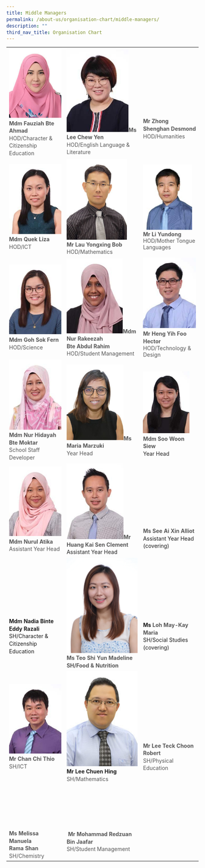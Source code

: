 ```yaml
---
title: Middle Managers
permalink: /about-us/organisation-chart/middle-managers/
description: ""
third_nav_title: Organisation Chart
---
```

<div id="_ptod_54949" class="description ive_editable ive_ptod ive_content"><table class="iveo_table ive_eobj_center ives_tab_1" style="width: 100%;"><tbody><tr><td><div style="line-height: 19.6px; color: rgb(86, 86, 86);"><img style="width:%" src="/images/mdm%20fauziah%20bte%20ahmad.jpeg"><b>Mdm Fauziah Bte Ahmad</b></div><div style="line-height: 19.6px; color: rgb(86, 86, 86);">HOD/Character &amp; Citizenship Education</div>
	<div style="line-height: 19.6px; color: rgb(86, 86, 86);"></div></td><td><b style="background-color: transparent; color: rgb(86, 86, 86); line-height: 19.6px;"></b><span style="background-color: transparent; line-height: 19.6px; color: rgb(86, 86, 86);"><div style="line-height: 19.6px;"><b style="background-color: transparent; line-height: 19.6px;"></b></div><div style="line-height: 19.6px;"><b style="background-color: transparent; line-height: 19.6px;"><b style="background-color: transparent; line-height: 19.6px;"><b style="background-color: transparent; line-height: 19.6px;"><b style="background-color: transparent; line-height: 19.6px;"><img style="width:87%" src="/images/miss%20lee%20chew%20yen.jpeg">Ms Lee Chew Yen</b></b></b></b></div><div style="line-height: 19.6px;"><div style="line-height: 19.6px;"><div style="line-height: 19.6px; color: rgb(34, 34, 34);"><span style="color: rgb(86, 86, 86); line-height: 19.6px; background-color: transparent;">HOD/English Language &amp; Literature</span></div></div></div></span></td><td><b style="color: rgb(86, 86, 86); line-height: 19.6px;"></b><b style="color: rgb(86, 86, 86); background-color: transparent; line-height: 19.6px;"><b style="background-color: transparent; line-height: 19.6px;"><br><br><br><br><br><br><br>Mr Zhong Shenghan Desmond</b><br></b><div style="line-height: 19.6px; color: rgb(86, 86, 86);"><div style="line-height: 19.6px; color: rgb(34, 34, 34);"><span style="color: rgb(86, 86, 86); line-height: 19.6px; background-color: transparent;">HOD/Humanities</span></div></div></td></tr>
	<tr><td><img style="width:%" src="/images/mdm%20quek%20liza.jpeg"><b style="color: rgb(86, 86, 86); background-color: transparent; line-height: 19.6px;"><b style="background-color: transparent; line-height: 19.6px;"> Mdm Quek Liza</b><br></b><div style="line-height: 19.6px; color: rgb(86, 86, 86);"><div style="line-height: 19.6px; color: rgb(34, 34, 34);"><span style="color: rgb(86, 86, 86); line-height: 19.6px; background-color: transparent;">HOD/ICT</span></div></div></td><td><img style="width:85%" src="/images/mr%20lau%20yongxing%20bob.jpeg"><div style="line-height: 19.6px; color: rgb(86, 86, 86);"><div style="line-height: 19.6px; color: rgb(34, 34, 34);"><span style="color: rgb(86, 86, 86); line-height: 19.6px; background-color: transparent;"><b>Mr Lau Yongxing Bob</b></span></div><div style="line-height: 19.6px; color: rgb(34, 34, 34);"><span style="color: rgb(86, 86, 86); line-height: 19.6px; background-color: transparent;">HOD/Mathematics</span></div></div></td><td><img style="width:93%" src="/images/mr%20li%20yundong.jpeg"><span style="background-color: transparent; color: rgb(86, 86, 86);"><b>Mr Li Yundong</b><br>HOD/Mother Tongue Languages</span></td></tr><tr><td><b style="color: rgb(86, 86, 86); background-color: transparent; line-height: 19.6px;"><b style="background-color: transparent; line-height: 19.6px;"><img src="/images/mdm%20goh%20sok%20fern.jpeg" style="width:%">Mdm Goh Sok Fern</b></b><br><div style="line-height: 19.6px; color: rgb(86, 86, 86);"><div style="line-height: 19.6px; color: rgb(34, 34, 34);"><span style="color: rgb(86, 86, 86); line-height: 19.6px; background-color: transparent;">HOD/Science</span></div></div></td><td><div style="line-height: 19.6px; color: rgb(86, 86, 86);"><img src="/images/mdm%20nur%20rakeezah%20bte%20abdul%20rahim.jpeg" style="width:79%"><span style="background-color: transparent; font-weight: bold;"><span style="background-color: transparent; font-weight: bold;">Mdm Nur Rakeezah</span></div><div style="line-height: 19.6px; color: rgb(86, 86, 86);"><span style="background-color: transparent; font-weight: bold;">Bte Abdul Rahim</span></div><div style="line-height: 19.6px; color: rgb(86, 86, 86);">HOD/Student Management</div></td><td><b style="color: rgb(86, 86, 86); background-color: transparent; line-height: 19.6px;"><b style="background-color: transparent; line-height: 19.6px;"><b style="background-color: transparent; line-height: 19.6px;"><b style="background-color: transparent; line-height: 19.6px;"><img src="/images/mr%20heng%20yih%20foo%20hector.jpeg" style="width:100%">Mr Heng Yih Foo </b><b style="background-color: transparent; line-height: 19.6px;">Hector</b></b></b></b><br><span style="background-color: transparent; color: rgb(86, 86, 86);">HOD/Technology &amp; Design</span></td></tr><tr><td><div style="line-height: 19.6px; color: rgb(86, 86, 86);"></div><div style="line-height: 19.6px; color: rgb(86, 86, 86);"><b style="background-color: transparent; line-height: 19.6px;"></b></div><div style="line-height: 19.6px; color: rgb(86, 86, 86);"><b style="background-color: transparent; line-height: 19.6px;"><b style="background-color: transparent; line-height: 19.6px;"><b style="background-color: transparent; line-height: 19.6px;"><b style="background-color: transparent; line-height: 19.6px;"></b></b></b></b></div><div style="line-height: 19.6px;"><div style="color: rgb(86, 86, 86); line-height: 19.6px;"><b style="line-height: 19.6px;"></b></div><div style="line-height: 19.6px;"><span style="line-height: 19.6px;"><img src="/images/mdm%20nur%20hidayah%20binte%20moktar.jpeg" style="width:%"><font color="#565656"><b></b></font></span></div><div style="line-height: 19.6px;"><span style="line-height: 19.6px;"><font color="#565656"><b></b></font></span></div><div style="line-height: 19.6px;"><span style="line-height: 19.6px;"><font color="#565656"><b>Mdm Nur Hidayah Bte Moktar</b></font></span></div><div style="line-height: 19.6px;"><span style="line-height: 19.6px;"><span style="color: rgb(86, 86, 86); font-weight: 400;">School Staff Developer</span></span></div></div></td><td><div style="color: rgb(86, 86, 86); line-height: 19.6px;"></div><div style="color: rgb(86, 86, 86); line-height: 19.6px;"><div style="line-height: 19.6px;"><b style="line-height: 19.6px; background-color: transparent;"></b><div style="line-height: 19.6px;"><span style="background-color: transparent; line-height: 19.6px;"><span style="background-color: transparent; line-height: 19.6px;"><div style="font-weight: 400; line-height: 19.6px;"><b style="background-color: transparent; line-height: 19.6px;"><b style="background-color: transparent; line-height: 19.6px;"><b style="background-color: transparent; line-height: 19.6px;"><b style="background-color: transparent; line-height: 19.6px;"><b style="background-color: transparent; line-height: 19.6px;"><b style="background-color: transparent; line-height: 19.6px;"></b></b></b></b></b></b></div><div style="font-weight: 400; line-height: 19.6px;"><b style="background-color: transparent; line-height: 19.6px;"><b style="background-color: transparent; line-height: 19.6px;"><b style="background-color: transparent; line-height: 19.6px;"><b style="background-color: transparent; line-height: 19.6px;"></b></b></b></b></div><div style="font-weight: 400; line-height: 19.6px;"><b style="line-height: 19.6px;"><b style="background-color: transparent; line-height: 19.6px;"></b></b></div><div style="font-weight: 400; line-height: 19.6px;"></div><div style="font-weight: 400; line-height: 19.6px;"><div style="line-height: 19.6px;"><b style="background-color: transparent; line-height: 19.6px;"></b></div><div style="line-height: 19.6px;"><b style="background-color: transparent; line-height: 19.6px;"><div style="line-height: 19.6px; font-weight: 400;"><b style="background-color: transparent; line-height: 19.6px;"><b style="line-height: 19.6px;"><b style="background-color: transparent; line-height: 19.6px;"><img src="/images/ms%20maria%20marzuki.jpeg" style="width:80%"></b>Ms Maria Marzuki</b></b></div><div style="line-height: 19.6px; font-weight: 400;">Year Head</div></b></div></div></span></span></div></div></div></td><td><div style="color: rgb(86, 86, 86); line-height: 19.6px;"><div style="line-height: 19.6px;"><div style="line-height: 19.6px;"><b style="line-height: 19.6px;"></b></div><div style="line-height: 19.6px;"><div style="line-height: 19.6px;"><div style="line-height: 19.6px; color: rgb(34, 34, 34);"><font color="#565656"><b><br></b></font></div><div style="line-height: 19.6px; color: rgb(34, 34, 34);"><img src="/images/mdm%20soo%20woon%20siew.jpeg" style="width:88%"><div style="line-height: 19.6px; color: rgb(34, 34, 34);"><font color="#565656"><b>Mdm Soo Woon Siew</b></font></div><div style="line-height: 19.6px; color: rgb(34, 34, 34);">Year Head</div></div></div></div></div></td></tr><tr><td><div style="line-height: 19.6px; color: rgb(86, 86, 86);"><div style="line-height: 19.6px;"><b style="line-height: 19.6px;"></b></div><div style="line-height: 19.6px;"><div style="line-height: 19.6px;"><b style="line-height: 19.6px; background-color: transparent;"></b></div><div style="line-height: 19.6px;"><b style="line-height: 19.6px;"></b></div><div style="line-height: 19.6px;"><b style="background-color: transparent; line-height: 19.6px;"><div style="line-height: 19.6px; font-weight: 400;"><b style="background-color: transparent; line-height: 19.6px;"></b></div><div style="line-height: 19.6px; font-weight: 400;"><b style="background-color: transparent; line-height: 19.6px;"></b></div><div style="line-height: 19.6px; font-weight: 400;"><div style="line-height: 19.6px;"><div style="line-height: 19.6px; color: rgb(34, 34, 34);"><img src="/images/ms%20nurul%20atika%20bte%20ramli.jpeg" style="width:%"></div><div style="line-height: 19.6px;"><b style="background-color: transparent; color: rgb(86, 86, 86);">Mdm Nurul Atika</b> Assistant Year Head</div></div></div></div></b></div></div></div></td><td><div style="line-height: 19.6px; font-weight: 400;"><span style="line-height: 19.6px;"><img src="/images/mr%20huang%20kai%20sen%20clement.jpeg" style="width:80%"><b style="background-color: transparent; color: rgb(86, 86, 86);">Mr Huang Kai Sen Clement</b><br></div><div style="line-height: 19.6px; color: rgb(34, 34, 34);">Assistant Year Head</div></div></div></div></div></span></div></span></div></div></td><td></div><div style="line-height: 19.6px;"><br></div><div style="line-height: 19.6px;"><br></div><br><br><div style="line-height: 19.6px;"><br></div><div style="line-height: 19.6px;"><br></div><div style="line-height: 19.6px;"><br></div><div style="line-height: 19.6px;"><br></div><div style="line-height: 19.6px;"><b style="color: rgb(86, 86, 86); background-color: transparent;">Ms See Ai Xin Alliot</b><br></div><div style="line-height: 19.6px;"><div style="line-height: 19.6px;">Assistant Year Head (covering)</div></div></div></div></div></span></div></div></div></div></div></div></td></tr><tr><td><br><br><br><br><br><br><br><div style="line-height: 19.6px;"><span style="background-color: transparent;"><b>Mdm Nadia Binte Eddy Razali</span><span style="background-color: transparent; font-weight: 400;"> SH/Character &amp; Citizenship Education</span><br></div></div></div></div></div></b></div></div></td><td><b><img src="/images/miss%20teo%20shi%20yun%20madeline.jpeg" style="width:%"><div style="color: rgb(86, 86, 86); line-height: 19.6px;"><b></b></div><div style="color: rgb(86, 86, 86); line-height: 19.6px;"><b></b></div><div style="color: rgb(86, 86, 86); line-height: 19.6px;"><b>Ms Teo Shi Yun Madeline</b></div><div style="color: rgb(86, 86, 86); line-height: 19.6px;"><div style="line-height: 19.6px;">SH/Food &amp; Nutrition</div><div style="line-height: 19.6px;"></div><div style="line-height: 19.6px;"></td><td><br><br><br><br><br><br><br><div style="line-height: 19.6px;"><b style="background-color: transparent;">Ms&nbsp;</b><font style="font-weight: 400; background-color: transparent;" color="#565656"><b>Loh May-Kay Maria</b></font><br></div><div style="font-weight: 400;"><div style="line-height: 19.6px;">SH/Social Studies (covering)</div></div></div></div></b></div></div></b></div></div></div></div></td></tr><tr><td><span style="line-height: 19.6px;"><img src="/images/mr%20chan%20chi%20thio.jpeg" style="width:100%"><b style="color: rgb(86, 86, 86); background-color: transparent; line-height: 19.6px;">Mr Chan Chi Thio</b><br></span><b style="color: rgb(86, 86, 86); background-color: transparent; line-height: 19.6px;"><div style="line-height: 19.6px; font-weight: 400; display: inline !important;">SH/ICT</div></b></div></div></td><td><b style="color: rgb(86, 86, 86); background-color: transparent; line-height: 19.6px;"></b><img src="/images/mr%20lee%20chuen%20hing.jpeg" style="width:100%"><b style="background-color: transparent; line-height: 19.6px;">Mr Lee Chuen Hing</b><br></div><span style="color: rgb(86, 86, 86); line-height: 19.6px;">SH/Mathematics</span><br><div style="line-height: 19.6px; color: rgb(86, 86, 86);"><b style="line-height: 19.6px; background-color: transparent;"></b></div><div style="line-height: 19.6px; color: rgb(86, 86, 86);"><div style="line-height: 19.6px;"><div style="line-height: 19.6px;"></div><div style="line-height: 19.6px;"><div style="line-height: 19.6px;"><b style="background-color: transparent; line-height: 19.6px;"></b></div><div style="line-height: 19.6px;"></div></div></div></div></td><td><span style="color: rgb(86, 86, 86); background-color: transparent; line-height: 19.6px;"><div style="line-height: 19.6px;"><div style="line-height: 19.6px;"><br><br><br><br><br><br><br><br><b>Mr Lee Teck Choon Robert</b></div><div style="line-height: 19.6px;">SH/Physical Education</div></div></div></div></span></td></tr><tr><td><span style="line-height: 19.6px;"><b style="color: rgb(86, 86, 86); background-color: transparent; line-height: 19.6px;"><br><br><br><br><br><br>Ms Melissa Manuela <br>Rama Shan<br></b></span><b style="background-color: transparent; color: rgb(86, 86, 86); line-height: 19.6px;"><div style="line-height: 19.6px; font-weight: 400; display: inline !important;">SH/Chemistry</div></b></td><td><br><br><br><br><br><br>&nbsp;<b style="color: rgb(86, 86, 86); background-color: transparent; line-height: 19.6px;">Mr Mohammad Redzuan <br>Bin Jaafar</b><br><b style="background-color: transparent; color: rgb(86, 86, 86); line-height: 19.6px;"><div style="line-height: 19.6px; font-weight: 400; display: inline !important;">SH/Student Management</div></b></td><td>&nbsp;</td></tr></tbody></table><br><br>
</div>